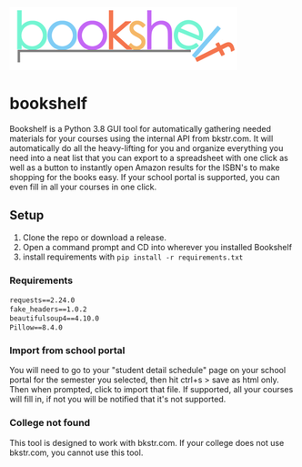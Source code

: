 ![Bookshelf logo](https://github.com/xSetrox/bookshelf/blob/main/bookshelf.png?raw=true)
# bookshelf
Bookshelf is a Python 3.8 GUI tool for automatically gathering needed materials for your courses using the internal API from bkstr.com. It will automatically do all the heavy-lifting for you and organize everything you need into a neat list that you can export to a spreadsheet with one click as well as a button to instantly open Amazon results for the ISBN's to make shopping for the books easy. If your school portal is supported, you can even fill in all your courses in one click.  
## Setup
1. Clone the repo or download a release.  
2. Open a command prompt and CD into wherever you installed Bookshelf
3. install requirements with `pip install -r requirements.txt`
### Requirements  
```
requests==2.24.0
fake_headers==1.0.2
beautifulsoup4==4.10.0
Pillow==8.4.0
```
### Import from school portal
You will need to go to your "student detail schedule" page on your school portal for the semester you selected, then hit ctrl+s > save as html only. Then when prompted, click to import that file. If supported, all your courses will fill in, if not you will be notified that it's not supported.  
### College not found
This tool is designed to work with bkstr.com. If your college does not use bkstr.com, you cannot use this tool. 
